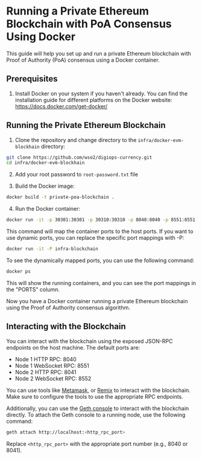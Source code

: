 # Running a Private Ethereum Blockchain with PoA Consensus Using Docker

This guide will help you set up and run a private Ethereum blockchain with Proof of Authority (PoA) consensus using a Docker container.

## Prerequisites

1. Install Docker on your system if you haven't already. You can find the installation guide for different platforms on the Docker website: https://docs.docker.com/get-docker/

## Running the Private Ethereum Blockchain

1. Clone the repository and change directory to the `infra/docker-evm-blockhain` directory:

```bash
git clone https://github.com/wso2/digiops-currency.git
cd infra/docker-evm-blockhain
```

2. Add your root password to `root-password.txt` file

3. Build the Docker image:

```bash
docker build -t private-poa-blockchain .
```

4. Run the Docker container:

```bash
docker run -it -p 30301:30301 -p 30310:30310 -p 8040:8040 -p 8551:8551 -p 30311:30311 -p 8041:8041 -p 8552:8552 infra-blockchain

```

This command will map the container ports to the host ports. If you want to use dynamic ports, you can replace the specific port mappings with -P:

```bash
docker run -it -P infra-blockchain
```

To see the dynamically mapped ports, you can use the following command:

```bash
docker ps
```

This will show the running containers, and you can see the port mappings in the "PORTS" column.

Now you have a Docker container running a private Ethereum blockchain using the Proof of Authority consensus algorithm.

## Interacting with the Blockchain

You can interact with the blockchain using the exposed JSON-RPC endpoints on the host machine. The default ports are:

- Node 1 HTTP RPC: 8040
- Node 1 WebSocket RPC: 8551
- Node 2 HTTP RPC: 8041
- Node 2 WebSocket RPC: 8552

You can use tools like [Metamask](https://metamask.io/), or [Remix](https://remix.ethereum.org/) to interact with the blockchain. Make sure to configure the tools to use the appropriate RPC endpoints.

Additionally, you can use the [Geth console](https://geth.ethereum.org/docs/interacting-with-geth/javascript-console) to interact with the blockchain directly. To attach the Geth console to a running node, use the following command:

```bash
geth attach http://localhost:<http_rpc_port>
```

Replace `<http_rpc_port>` with the appropriate port number (e.g., 8040 or 8041).
